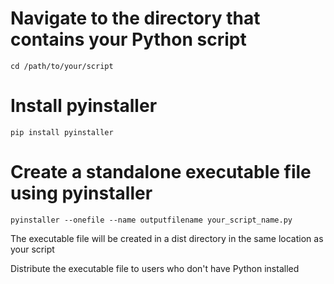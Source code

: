 # Navigate to the directory that contains your Python script
`cd /path/to/your/script`

# Install pyinstaller
`pip install pyinstaller`

# Create a standalone executable file using pyinstaller
`pyinstaller --onefile --name outputfilename your_script_name.py`


The executable file will be created in a dist directory in the same location as your script  

Distribute the executable file to users who don't have Python installed  
